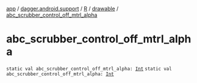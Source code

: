 [app](../../../index.md) / [dagger.android.support](../../index.md) / [R](../index.md) / [drawable](index.md) / [abc_scrubber_control_off_mtrl_alpha](./abc_scrubber_control_off_mtrl_alpha.md)

# abc_scrubber_control_off_mtrl_alpha

`static val abc_scrubber_control_off_mtrl_alpha: `[`Int`](https://kotlinlang.org/api/latest/jvm/stdlib/kotlin/-int/index.html)
`static val abc_scrubber_control_off_mtrl_alpha: `[`Int`](https://kotlinlang.org/api/latest/jvm/stdlib/kotlin/-int/index.html)